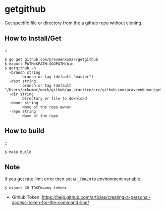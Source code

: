 # getgithub
Get specific file or directory from the a github repo without cloning.

How to Install/Get
------------------

::

    $ go get github.com/praveenkumar/getgithub
    $ export PATH=$PATH:$GOPATH/bin
    $ getgithub -h
      -branch string
            branch or tag (default "master")
      -dest string
            branch or tag (default "/Users/prkumar/work/github/go_practice/src/github.com/praveenkumar/getgithub")
      -dir string
            Directory or file to download
      -owner string
            Name of the repo owner
      -repo string
            Name of the repo
            
How to build
------------

:: 
    
    $ make build
    
Note
----

If you get rate limit error then set `GH_TOKEN` to environment variable.

`$ export GH_TOKEN=<my_token>`

- Github Token: https://help.github.com/articles/creating-a-personal-access-token-for-the-command-line/                 